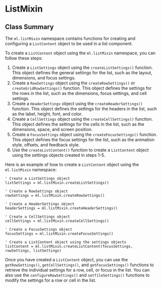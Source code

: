 # ListMixin

## Class Summary
The `ml.listMixin` namespace contains functions for creating and configuring a `ListContent` object to be used in a list component.

To create a `ListContent` object using the `ml.listMixin` namespace, you can follow these steps:

1.  Create a `ListSettings` object using the `createListSettings()` function. This object defines the general settings for the list, such as the layout, dimensions, and focus settings.
2.  Create a `RowSettings` object using the `createRowSettings()` or `createGridRowSettings()` function. This object defines the settings for the rows in the list, such as the dimensions, focus settings, and cell settings.
3.  Create a `HeaderSettings` object using the `createHeaderSettings()` function. This object defines the settings for the headers in the list, such as the label, height, font, and color.
4.  Create a `CellSettings` object using the `createCellSettings()` function. This object defines the settings for the cells in the list, such as the dimensions, space, and screen position.
5.  Create a `FocusSettings` object using the `createFocusSettings()` function. This object defines the focus settings for the list, such as the animation style, offsets, and feedback style.
6.  Use the `createListContent()` function to create a `ListContent` object using the settings objects created in steps 1-5.

Here is an example of how to create a `ListContent` object using the `ml.listMixin` namespace:

```plain
' Create a ListSettings object
listSettings = ml.listMixin.createListSettings()

' Create a RowSettings object
rowSettings = ml.listMixin.createRowSettings()

' Create a HeaderSettings object
headerSettings = ml.listMixin.createHeaderSettings()

' Create a CellSettings object
cellSettings = ml.listMixin.createCellSettings()

' Create a FocusSettings object
focusSettings = ml.listMixin.createFocusSettings()

' Create a ListContent object using the settings objects
listContent = ml.listMixin.createListContent(focusSettings, rowSettings, listSettings)
```

Once you have created a `ListContent` object, you can use the `getRowSettings()`, `getCellSettings()`, and `getFocusSettings()` functions to retrieve the individual settings for a row, cell, or focus in the list. You can also use the `configureRowSettings()` and `setTileSettings()` functions to modify the settings for a row or cell in the list.